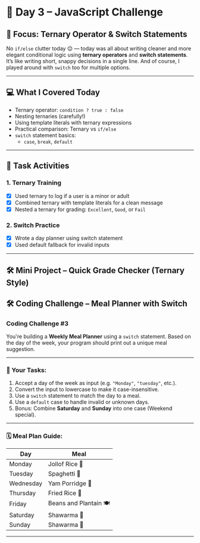 # 📅 Day 3 – JavaScript Challenge  
## 🔹 Focus: Ternary Operator & Switch Statements

No `if/else` clutter today 😌 — today was all about writing cleaner and more elegant conditional logic using **ternary operators** and **switch statements**. It’s like writing short, snappy decisions in a single line. And of course, I played around with `switch` too for multiple options.

---

## 💻 What I Covered Today

- Ternary operator: `condition ? true : false`
- Nesting ternaries (carefully!)
- Using template literals with ternary expressions
- Practical comparison: Ternary vs `if/else`
- `switch` statement basics:
  - `case`, `break`, `default`
  

---

## 🧪 Task Activities

### 1. Ternary Training
- [x] Used ternary to log if a user is a minor or adult
- [x] Combined ternary with template literals for a clean message
- [x] Nested a ternary for grading: `Excellent`, `Good`, or `Fail`

### 2. Switch Practice
- [x] Wrote a day planner using switch statement
- [x] Used default fallback for invalid inputs

---

## 🛠 Mini Project – Quick Grade Checker (Ternary Style)


## 🛠 Coding Challenge – Meal Planner with Switch

### Coding Challenge #3

You're building a **Weekly Meal Planner** using a `switch` statement. Based on the day of the week, your program should print out a unique meal suggestion.

---

### 🎯 Your Tasks:

1. Accept a day of the week as input (e.g. `"Monday"`, `"tuesday"`, etc.).
2. Convert the input to lowercase to make it case-insensitive.
3. Use a `switch` statement to match the day to a meal.
4. Use a `default` case to handle invalid or unknown days.
5. Bonus: Combine **Saturday** and **Sunday** into one case (Weekend special).

---

### 🗓️ Meal Plan Guide:

| Day       | Meal             |
|-----------|------------------|
| Monday    | Jollof Rice 🍚  
| Tuesday   | Spaghetti 🍝  
| Wednesday | Yam Porridge 🍠  
| Thursday  | Fried Rice 🍛  
| Friday    | Beans and Plantain 🍽️  
| Saturday  | Shawarma 🌯  
| Sunday    | Shawarma 🌯  

---